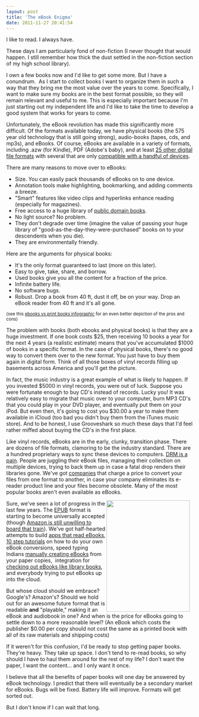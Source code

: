```yaml
---
layout: post
title: 'The eBook Enigma'
date: 2011-11-27 20:41:54
---
```


I like to read. I always have.

These days I am particularly fond of non-fiction (I never thought that would happen. I still remember how thick the dust settled in the non-fiction section of my high school library).

I own a few books now and I'd like to get some more. But I have a conundrum.  As I start to collect books I want to organize them in such a way that they bring me the most value over the years to come. Specifically, I want to make sure my books are in the best format possible, so they will remain relevant and useful to me. This is especially important because I'm just starting out my independent life and I'd like to take the time to develop a good system that works for years to come.

Unfortunately, the eBook revolution has made this significantly more difficult. Of the formats available today, we have physical books (the 575 year old technology that is still going strong), audio-books (tapes, cds, and mp3s), and eBooks. Of course, eBooks are available in a variety of formats, including .azw (for Kindle), PDF (Adobe's baby), and at least <a href="http://en.wikipedia.org/wiki/Comparison_of_e-book_formats" target="_blank" title="Comparison of e-book formats">25 other digital file formats</a> with several that are only <a href="http://en.wikipedia.org/wiki/Comparison_of_e-book_formats#Supporting_Platforms" target="_blank" title="Ebook compatibility table">compatible with a handful of devices</a>.

There are many reasons to move over to eBooks:

- Size. You can easily pack thousands of eBooks on to one device.
- Annotation tools make highlighting, bookmarking, and adding comments a breeze.
- "Smart" features like video clips and hyperlinks enhance reading (especially for magazines).
- Free access to a huge library of <a href="http://bryanbraun.com/2011/04/25/5-awesome-books-that-are-free-online/" target="_blank" title="5 Awesome Books (that are FREE online)">public domain books</a>.
- No light source? No problem.
- They don't degrade over time (imagine the value of passing your huge library of "good-as-the-day-they-were-purchased" books on to your descendents when you die).
- They are environmentally friendly.

Here are the arguments for physical books:

- It's the only format guaranteed to last (more on this later).
- Easy to give, take, share, and borrow.
- Used books give you all the content for a fraction of the price.
- Infinite battery life.
- No software bugs.
- Robust. Drop a book from 40 ft, dust it off, be on your way. Drop an eBook reader from 40 ft and it's all gone.

<small>(see this <a href="http://img.labnol.org/files/ebook-print-books.png" target="_blank" title="ebooks vs print books">ebooks vs print books infographic</a> for an even better depiction of the pros and cons)</small>

The problem with books (both ebooks and physical books) is that they are a huge investment. If one book costs $25, then receiving 10 books a year for the next 4 years (a realistic estimate) means that you've accumulated $1000 of books in a specific format. In the case of physical books, there's no good way to convert them over to the new format. You just have to buy them again in digital form. Think of all those boxes of vinyl records filling up basements across America and you'll get the picture.

In fact, the music industry is a great example of what is likely to happen. If you invested $5000 in vinyl records, you were out of luck. Suppose you were fortunate enough to buy CD's instead of records. Lucky you! It was relatively easy to migrate that music over to your computer, burn MP3 CD's that you could play in your DVD player, and eventually put them on your iPod. But even then, it's going to cost you $30.00 a year to make them available in iCloud (too bad you didn't buy them from the iTunes music store). And to be honest, I use Grooveshark so much these days that I'd feel rather miffed about buying the CD's in the first place.

Like vinyl records, eBooks are in the early, clunky, transition phase. There are dozens of file formats, clamoring to be the industry standard. There are a hundred proprietary ways to sync these devices to computers. <a href="http://www.teleread.com/drm/drm-turns-e-book-experience-into-confusing-maze-of-incompatibility-and-missing-features/" target="_blank" title="eBooks and DRM">DRM is a pain</a>. People are juggling their eBook files, managing their collection on multiple devices, trying to back them up in case a fatal drop renders their libraries gone. We've got <a href="http://www.ebookconversiondirectory.com/" target="_blank" title="eBook conversion">companies</a> that charge a price to convert your files from one format to another, in case your company eliminates its e-reader product line and your files become obsolete. Many of the most popular books aren't even available as eBooks.

<div style="width: 234px;float:right;">
  <img alt="" height="300" src="http://www.toonpool.com/user/6504/files/book_vs_e-book_725285.jpg" title="eBook vs Book" width="224" />
</div>

Sure, we've seen a lot of progress in the last few years. The <a href="http://en.wikipedia.org/wiki/EPUB" target="_blank" title="EPUB format (wikipedia)">EPUB</a> format is starting to become universally accepted (though <a href="http://en.wikipedia.org/wiki/Amazon_Kindle#Epub_support" target="_blank" title="Kindle EPUB Support">Amazon is still unwilling to board that train</a>). We've got half-hearted attempts to build <a href="http://overdrive.com/News/getarticle.aspx?newsArticleID=20100519" target="_blank" title="Overdrive App">apps that read eBooks</a>, <a href="http://www.squidoo.com/ebook-to-audiobook" target="_blank" title="ebook to audiobook">10 step tutorials</a> on how to do your own eBook conversions, speed typing Indians <a href="http://www.data-entry-india.com/digital-content-conversion-services/e-book-publishing-conversion-services-india.htm" target="_blank" title="Indian ebook conversion">manually creating eBooks</a> from your paper copies,  integration for <a href="http://www.csmonitor.com/Innovation/Horizons/2011/0921/Amazon-Kindle-can-now-check-out-e-books-from-11-000-libraries" target="_blank" title="Kindle can now check out library books">checking out eBooks like library books</a>, and everybody trying to put eBooks up into the cloud.

But whose cloud should we embrace? Google's? Amazon's? Should we hold out for an awesome future format that is readable **and** "playable," making it an eBook and audiobook in one? And when is the price for eBooks going to settle down to a more reasonable level? (An eBook which costs the publisher $0.00 per copy should not cost the same as a printed book with all of its raw materials and shipping costs)

If it weren't for this confusion, I'd be ready to stop getting paper books. They're heavy. They take up space. I don't tend to re-read books, so why should I have to haul them around for the rest of my life? I don't want the paper, I want the content... and I only want it once.

I believe that all the benefits of paper books will one day be answered by eBook technology. I predict that there will eventually be a secondary market for eBooks. Bugs will be fixed. Battery life will improve. Formats will get sorted out.

But I don't know if I can wait that long.
